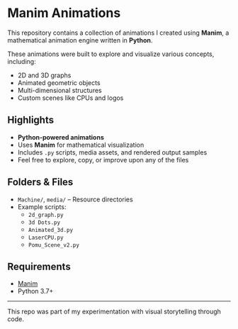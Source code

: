 # Manim Animations

This repository contains a collection of animations I created using **Manim**, a mathematical animation engine written in **Python**.

These animations were built to explore and visualize various concepts, including:

- 2D and 3D graphs  
- Animated geometric objects  
- Multi-dimensional structures  
- Custom scenes like CPUs and logos

## Highlights
- **Python-powered animations**  
- Uses **Manim** for mathematical visualization  
- Includes `.py` scripts, media assets, and rendered output samples  
- Feel free to explore, copy, or improve upon any of the files

## Folders & Files
- `Machine/`, `media/` – Resource directories  
- Example scripts:  
  - `2d_graph.py`  
  - `3d Dots.py`  
  - `Animated_3d.py`  
  - `LaserCPU.py`  
  - `Pomu_Scene_v2.py`

## Requirements
- [Manim](https://docs.manim.community/en/stable/installation.html)  
- Python 3.7+

---

This repo was part of my experimentation with visual storytelling through code.

